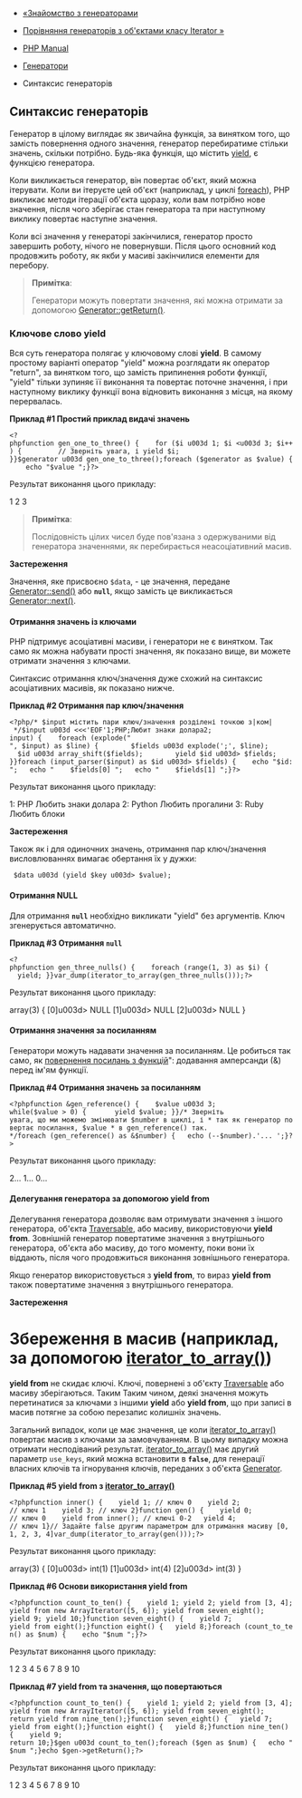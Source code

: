 - [«Знайомство з генераторами](language.generators.overview.md)
- [Порівняння генераторів з об'єктами класу Iterator
»](language.generators.comparison.md)

- [PHP Manual](index.md)
- [Генератори](language.generators.md)
- Синтаксис генераторів

## Синтаксис генераторів

Генератор в цілому виглядає як звичайна функція, за винятком того, що
замість повернення одного значення, генератор перебиратиме стільки
значень, скільки потрібно. Будь-яка функція, що містить
[yield](language.generators.syntax.md#control-structures.yield),
є функцією генератора.

Коли викликається генератор, він повертає об'єкт, який можна
ітерувати. Коли ви ітеруєте цей об'єкт (наприклад, у циклі
[foreach](control-structures.foreach.md)), PHP викликає методи
ітерації об'єкта щоразу, коли вам потрібно нове значення, після чого
зберігає стан генератора та при наступному виклику повертає
наступне значення.

Коли всі значення у генераторі закінчилися, генератор просто завершить
роботу, нічого не повернувши. Після цього основний код продовжить роботу, як
якби у масиві закінчилися елементи для перебору.

> **Примітка**:
>
> Генератори можуть повертати значення, які можна отримати за допомогою
> [Generator::getReturn()](generator.getreturn.md).

### Ключове слово **yield**

Вся суть генератора полягає у ключовому слові **yield**. В самому
простому варіанті оператор "yield" можна розглядати як оператор
"return", за винятком того, що замість припинення роботи функції,
"yield" тільки зупиняє її виконання та повертає поточне
значення, і при наступному виклику функції вона відновить виконання з
місця, на якому перервалась.

**Приклад #1 Простий приклад видачі значень**

` <?phpfunction gen_one_to_three() {    for ($i u003d 1; $i <u003d 3; $i++) {         // Зверніть увага, і yield $i; }}$generator u003d gen_one_to_three();foreach ($generator as $value) {    echo "$value
";}?> `

Результат виконання цього прикладу:

1
2
3

> **Примітка**:
>
> Послідовність цілих чисел буде пов'язана з одержуваними від
> генератора значеннями, як перебирається неасоціативний масив.

**Застереження**

Значення, яке присвоєно `$data`, - це значення, передане
[Generator::send()](generator.send.md) або **`null`**, якщо замість
це викликається [Generator::next()](generator.next.md).

#### Отримання значень із ключами

PHP підтримує асоціативні масиви, і генератори не є
винятком. Так само як можна набувати прості значення, як показано
вище, ви можете отримати значення з ключами.

Синтаксис отримання ключ/значення дуже схожий на синтаксис асоціативних
масивів, як показано нижче.

**Приклад #2 Отримання пар ключ/значення**

` <?php/* $input містить пари ключ/значення розділені точкою з|ком| */$input u003d <<<'EOF'1;PHP;Любит знаки долара2; input) {    foreach (explode("
", $input) as $line) {        $fields u003d explode(';', $line);        $id u003d array_shift($fields);        yield $id u003d> $fields;    }}foreach (input_parser($input) as $id u003d> $fields) {    echo "$id:
";   echo "    $fields[0]
";   echo "    $fields[1]
";}?> `

Результат виконання цього прикладу:

1:
PHP
Любить знаки долара
2:
Python
Любить прогалини
3:
Ruby
Любить блоки

**Застереження**

Також як і для одиночних значень, отримання пар ключ/значення
висловлюваннях вимагає обертання їх у дужки:

` $data u003d (yield $key u003d> $value);`

#### Отримання NULL

Для отримання **`null`** необхідно викликати "yield" без аргументів. Ключ
згенерується автоматично.

**Приклад #3 Отримання **`null`****

` <?phpfunction gen_three_nulls() {    foreach (range(1, 3) as $i) {        yield; }}var_dump(iterator_to_array(gen_three_nulls()));?> `

Результат виконання цього прикладу:

array(3) {
[0]u003d>
NULL
[1]u003d>
NULL
[2]u003d>
NULL
}

#### Отримання значення за посиланням

Генератори можуть надавати значення за посиланням. Це робиться так само, як
[повернення посилань з функцій](functions.returning-values.md)":
додавання амперсанди (&) перед ім'ям функції.

**Приклад #4 Отримання значень за посиланням**

` <?phpfunction &gen_reference() {    $value u003d 3; while($value > 0) {       yield $value; }}/* Зверніть увага, що ми можемо змінювати $number в циклі, і * так як генератор повертає посилання, $value * в gen_reference() так. */foreach (gen_reference() as &$number) {   echo (--$number).'... ';}?> `

Результат виконання цього прикладу:

2... 1... 0...

#### Делегування генератора за допомогою **yield from**

Делегування генератора дозволяє вам отримувати значення з іншого
генератора, об'єкта [Traversable](class.traversable.md), або масиву,
використовуючи **yield from**. Зовнішній генератор повертатиме значення з
внутрішнього генератора, об'єкта або масиву, до того моменту, поки вони
їх віддають, після чого продовжиться виконання зовнішнього генератора.

Якщо генератор використовується з **yield from**, то вираз **yield
from** також повертатиме значення з внутрішнього генератора.

**Застереження**

# Збереження в масив (наприклад, за допомогою [iterator_to_array()](function.iterator-to-array.md))

**yield from** не скидає ключі. Ключі, повернені з об'єкту
[Traversable](class.traversable.md) або масиву зберігаються. Таким
Таким чином, деякі значення можуть перетинатися за ключами з іншими
**yield** або **yield from**, що при записі в масив потягне за
собою перезапис колишніх значень.

Загальний випадок, коли це має значення, це коли
[iterator_to_array()](function.iterator-to-array.md) повертає масив
з ключами за замовчуванням. В цьому випадку можна отримати несподіваний
результат. [iterator_to_array()](function.iterator-to-array.md) має
другий параметр `use_keys`, який можна встановити в **`false`**, для
генерації власних ключів та ігнорування ключів, переданих з
об'єкта [Generator](class.generator.md).

**Приклад #5 **yield from** з
[iterator_to_array()](function.iterator-to-array.md)**

`<?phpfunction inner() {    yield 1; // ключ 0    yield 2; // ключ 1    yield 3; // ключ 2}function gen() {    yield 0; // ключ 0    yield from inner(); // ключі 0-2   yield 4; // ключ 1}// Задайте false другим параметром для отримання масиву [0, 1, 2, 3, 4]var_dump(iterator_to_array(gen()));?> `

Результат виконання цього прикладу:

array(3) {
[0]u003d>
int(1)
[1]u003d>
int(4)
[2]u003d>
int(3)
}

**Приклад #6 Основи використання **yield from****

`<?phpfunction count_to_ten() {    yield 1; yield 2; yield from [3, 4]; yield from new ArrayIterator([5, 6]); yield from seven_eight(); yield 9; yield 10;}function seven_eight() {    yield 7; yield from eight();}function eight() {   yield 8;}foreach (count_to_ten() as $num) {    echo "$num ";}?> `

Результат виконання цього прикладу:

1 2 3 4 5 6 7 8 9 10

**Приклад #7 **yield from** та значення, що повертаються**

`<?phpfunction count_to_ten() {    yield 1; yield 2; yield from [3, 4]; yield from new ArrayIterator([5, 6]); yield from seven_eight(); return yield from nine_ten();}function seven_eight() {   yield 7; yield from eight();}function eight() {   yield 8;}function nine_ten() {    yield 9; return 10;}$gen u003d count_to_ten();foreach ($gen as $num) {   echo "$num ";}echo $gen->getReturn();?> `

Результат виконання цього прикладу:

1 2 3 4 5 6 7 8 9 10
